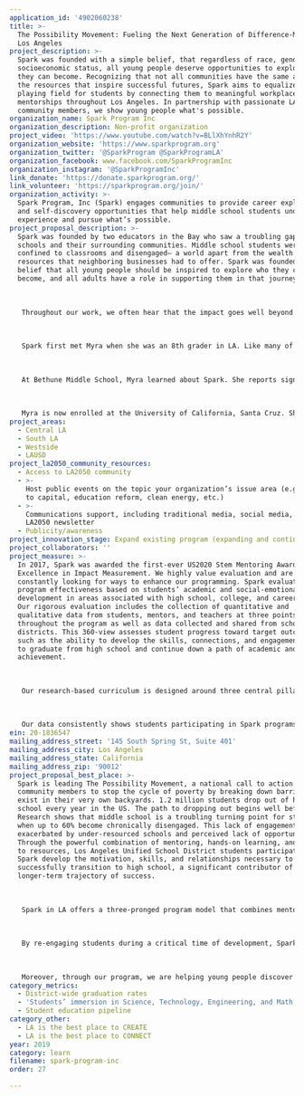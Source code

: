 ```yaml
---
application_id: '4902060238'
title: >-
  The Possibility Movement: Fueling the Next Generation of Difference-Makers in
  Los Angeles
project_description: >-
  Spark was founded with a simple belief, that regardless of race, gender, or
  socioeconomic status, all young people deserve opportunities to explore who
  they can become. Recognizing that not all communities have the same access to
  the resources that inspire successful futures, Spark aims to equalize the
  playing field for students by connecting them to meaningful workplace
  mentorships throughout Los Angeles. In partnership with passionate LA
  community members, we show young people what's possible.
organization_name: Spark Program Inc
organization_description: Non-profit organization
project_video: 'https://www.youtube.com/watch?v=BLlXhYnhR2Y'
organization_website: 'https://www.sparkprogram.org'
organization_twitter: '@SparkProgram @SparkProgramLA'
organization_facebook: www.facebook.com/SparkProgramInc
organization_instagram: '@SparkProgramInc'
link_donate: 'https://donate.sparkprogram.org/'
link_volunteer: 'https://sparkprogram.org/join/'
organization_activity: >-
  Spark Program, Inc (Spark) engages communities to provide career exploration
  and self-discovery opportunities that help middle school students understand,
  experience and pursue what’s possible.
project_proposal_description: >-
  Spark was founded by two educators in the Bay who saw a troubling gap between
  schools and their surrounding communities. Middle school students were
  confined to classrooms and disengaged— a world apart from the wealth of
  resources that neighboring businesses had to offer. Spark was founded on the
  belief that all young people should be inspired to explore who they can
  become, and all adults have a role in supporting them in that journey. 
   
   
   
   Throughout our work, we often hear that the impact goes well beyond academic and career readiness - it’s life-changing. Not only do our students develop new skills and learn about new environments, but they also deepen their understanding of themselves, their interests, and their dreams. Spark Alumni Myra is a perfect example.
   
   
   
   Spark first met Myra when she was an 8th grader in LA. Like many of Myra’s schoolmates, her parents were immigrants and never went to college. Despite that, the importance of education was imparted to Myra early on. When she was only 9 years old, her father was deported. Just a few years later her mom faced a serious medical illness. Her family was struggling. 
   
   
   
   At Bethune Middle School, Myra learned about Spark. She reports signing up for the program because she “wanted to have someone guide me.” Myra was matched for mentorship to Perry, CFO & Co-Founder of Cornerstone OnDemand. Together, they explored Myra's interest in opening up a coffee shop, a real-life dream for her family. With Perry's collaboration, Myra learned how to launch a business and research peer companies in that industry. She worked hard on skills like public speaking and communication, an area she reported initially lacking confidence in. "Perry was a mentor in many ways, not just career-wise, but also life-wise." Myra's bond with Perry was so fortified that he and his family attended her High School graduation to cheer her on. They remain close.
   
   
   
   Myra is now enrolled at the University of California, Santa Cruz. She returned to the Spark in LA this summer - this time as an intern! Despite the adversity she faced early on, Myra was determined to succeed in school and continue on a path to pursue her dreams. We are so excited to see what is in store for her future.
project_areas:
  - Central LA
  - South LA
  - Westside
  - LAUSD
project_la2050_community_resources:
  - Access to LA2050 community
  - >-
    Host public events on the topic your organization’s issue area (e.g. access
    to capital, education reform, clean energy, etc.) 
  - >-
    Communications support, including traditional media, social media, and
    LA2050 newsletter
  - Publicity/awareness
project_innovation_stage: Expand existing program (expanding and continuing ongoing successful projects)
project_collaborators: ''
project_measure: >-
  In 2017, Spark was awarded the first-ever US2020 Stem Mentoring Award for
  Excellence in Impact Measurement. We highly value evaluation and are
  constantly looking for ways to enhance our programming. Spark evaluates
  program effectiveness based on students’ academic and social-emotional
  development in areas associated with high school, college, and career success.
  Our rigorous evaluation includes the collection of quantitative and
  qualitative data from students, mentors, and teachers at three points
  throughout the program as well as data collected and shared from school
  districts. This 360-view assesses student progress toward target outcomes,
  such as the ability to develop the skills, connections, and engagement needed
  to graduate from high school and continue down a path of academic and career
  achievement.
   
   
   
   Our research-based curriculum is designed around three central pillars of success: Social-emotional learning skills, social capital, and performance and engagement in school. Social-Emotional Skills include self-awareness, self-management, and decision making, while Social Capital focuses on growing awareness of and access to relationships and resources for educational and career success. Performance / Engagement looks at key indicators like student grades, attendance, and behavior. Success in all three of these skill areas is correlated with high school graduation, academic achievement, secondary education completion, and employability. 
   
   
   
   Our data consistently shows students participating in Spark programs growing in their social-emotional competencies and social capital. Corroborating school data also shows that students are simultaneously improving in other areas of success such as academic performance and school attendance. In the last school year, 86% of Spark students grew in social-emotional skills such as teamwork, problem-solving, and communication, 99% of Spark students report learning about different jobs and careers they didn’t know about before Spark, 90% of Spark students improved in critical competencies for successful classroom engagement. Significantly, organization-wide 92% of Spark alumnus are on track to graduate high school on time compared to 68% of their peers.
ein: 20-1836547
mailing_address_street: '145 South Spring St, Suite 401'
mailing_address_city: Los Angeles
mailing_address_state: California
mailing_address_zip: '90012'
project_proposal_best_place: >-
  Spark is leading The Possibility Movement, a national call to action for
  community members to stop the cycle of poverty by breaking down barriers that
  exist in their very own backyards. 1.2 million students drop out of high
  school every year in the US. The path to dropping out begins well before then.
  Research shows that middle school is a troubling turning point for students
  when up to 60% become chronically disengaged. This lack of engagement is often
  exacerbated by under-resourced schools and perceived lack of opportunity.
  Through the powerful combination of mentoring, hands-on learning, and access
  to resources, Los Angeles Unified School District students participating in
  Spark develop the motivation, skills, and relationships necessary to
  successfully transition to high school, a significant contributor of a
  longer-term trajectory of success.
   
   
   
   Spark in LA offers a three-pronged program model that combines mentorship with opportunities for skill development across three pillars of success: social-emotional learning, social capital and school performance and engagement. Students begin in the fall of 7th Grade with Spark Labs, structured workshops held at different companies across Los Angeles where students and volunteers explore various career options through self-discovery activities. In spring, students progress to an intensive 13-week mentorship with an employee volunteer. As students enter 8th grade, High School Pathways helps them identify school options that are a fit for their unique needs through workshops and Spark’s interactive online tool. 
   
   
   
   By re-engaging students during a critical time of development, Spark helps students get on the right path for high school graduation. In fact, 92% of Spark Students have graduated or are on track to graduate on time, compared to an average of 68% in the districts Spark serves. High school graduation is an important milestone that goes beyond a piece of paper. High School graduates across the board have better outcomes than those who drop out. Most notably, graduates are less likely to be unemployed, engage in criminal behavior, have poor health, and live in poverty. Graduating from high school empowers students to break the cycle of poverty, which has a profound impact on each individual and communities at large. In fact, graduating half a class of high school dropouts would save US taxpayers $45 billion that year alone. 
   
   
   
   Moreover, through our program, we are helping young people discover what’s possible and develop the skills they need to make their dreams a reality. Through hands-on, experiential learning opportunities, Spark is fueling students’ awareness of and interest in different career paths and in turn, helping to diversify the employment pipeline in years to come. Lastly, through our expansive network of company partners, Spark is providing meaningful opportunities for employees to learn about, connect to, and make a difference in diverse communities across LA.
category_metrics:
  - District-wide graduation rates
  - 'Students’ immersion in Science, Technology, Engineering, and Math content'
  - Student education pipeline
category_other:
  - LA is the best place to CREATE
  - LA is the best place to CONNECT
year: 2019
category: learn
filename: spark-program-inc
order: 27

---
```

